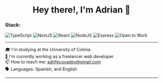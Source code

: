 <h1 align="center">Hey there!, I'm Adrian 👋</h1>

<h3>Stack:</h3>

![TypeScript](https://img.shields.io/badge/typescript-blue?style=for-the-badge)
![NextJS](https://img.shields.io/badge/nextJS-black?style=for-the-badge)
![React](https://img.shields.io/badge/react-blue?style=for-the-badge)
![NodeJS](https://img.shields.io/badge/nodeJS-aasd?style=for-the-badge)
![Express](https://img.shields.io/badge/Express-white?style=for-the-badge)
![Open to Work](https://img.shields.io/badge/Open%20to%20Work-green?style=for-the-badge)

<hr>

🎓 I'm studying at the University of Colima <br>
🔭 I'm currently working as a freelancer web developer <br>
📫 How to reach me: adrifecovadev@gmail.com <br>
🗣️ Languages: Spanish, and English <br>

<hr>
